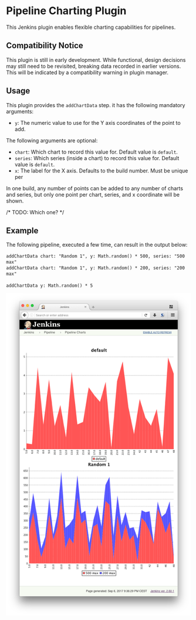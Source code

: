 # Pipeline Charting Plugin

This Jenkins plugin enables flexible charting capabilities for pipelines.

## Compatibility Notice

This plugin is still in early development. While functional, design decisions may still need to be revisited, breaking data recorded in earlier versions. This will be indicated by a compatibility warning in plugin manager.

## Usage

This plugin provides the `addChartData` step. it has the following mandatory arguments:

* `y`: The numeric value to use for the Y axis coordinates of the point to add.

The following arguments are optional:

* `chart`: Which chart to record this value for. Default value is `default`.
* `series`: Which series (inside a chart) to record this value for. Default value is `default`.
* `x`: The label for the X axis. Defaults to the build number. Must be unique per 

In one build, any number of points can be added to any number of charts and series, but only one point per chart, series, and x coordinate will be shown.

/* TODO: Which one? */

## Example

The following pipeline, executed a few time, can result in the output below:

	addChartData chart: "Random 1", y: Math.random() * 500, series: "500 max"
	addChartData chart: "Random 1", y: Math.random() * 200, series: "200 max"

	addChartData y: Math.random() * 5

![](documentation/basic-output.png)